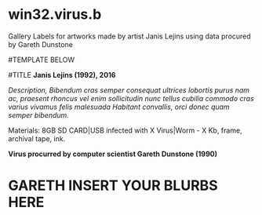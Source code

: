# win32.virus.b
Gallery Labels for artworks made by artist Janis Lejins using data procured by Gareth Dunstone

#TEMPLATE BELOW


#TITLE
**Janis Lejins (1992), 2016**

*Description, Bibendum cras semper consequat ultrices lobortis purus nam ac, praesent rhoncus vel enim sollicitudin nunc tellus cubilia commodo cras varius vivamus felis malesuada Habitant convallis, orci donec quam semper bibendum.*

Materials: 8GB SD CARD|USB infected with X Virus|Worm - X Kb, frame, archival tape, ink. 

**Virus procurred by computer scientist Gareth Dunstone (1990)**

# GARETH INSERT YOUR BLURBS HERE
